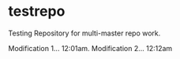 # testrepo
Testing Repository for multi-master repo work.

Modification 1... 12:01am.
Modification 2... 12:12am

